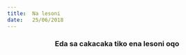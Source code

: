```yaml
---
title:  Na lesoni
date:   25/06/2018
---
```


### <center>Eda sa cakacaka tiko ena lesoni oqo</center>